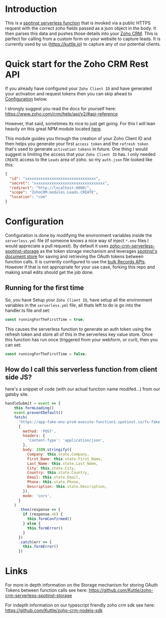 # Introduction

This is a [spotinst serverless function](https://spotinst.com/products/spotinst-functions/) that is invoked via a public HTTPS request with the correct zoho fields passed as a json object in the body. It then parses this data and pushes those details into your [Zoho CRM](https://www.zoho.com/crm/?zmc=zoho-fa). This is perfect for calling from a custom form on your website to capture leads. It is currently used by us (https://kuttle.io) to capture any of our potential clients.

# Quick start for the Zoho CRM Rest API

If you already have configured your `Zoho Client ID` and have generated your activation and request tokens then you can skip ahead to [Configuration](#Configuration) below.

I strongly suggest you read the docs for yourself here: https://www.zoho.com/crm/help/api/v2/#api-reference

However, that said, sometimes its nice to just get going. For this I will lean heavily on this great NPM module located [here](https://www.npmjs.com/package/zcrm-oauth2).

This module guides you through the creation of your Zoho Client ID and then helps you generate your first `access token` and the `refresh token` that's used to generate `activation tokens` in future. One thing I would suggest is limiting the access that your `Zoho Client ID` has. I only needed `CREATE` access to the `Leads` area of zoho. so my `auth.json` file looked like this:

```json
{
  "id": "xxxxxxxxxxxxxxxxxxxxxxxxxxxxxxxx",
  "secret": "xxxxxxxxxxxxxxxxxxxxxxxxxxxxxxxx",
  "redirect": "http://localhost:8000/",
  "scope": "ZohoCRM.modules.Leads.CREATE",
  "location": "com"
}
```

# Configuration

Configuration is done by modifying the environment variables inside the `serverless.yml` file (if someone knows a nice way of inject `*.env` files I would appreciate a pull request). By default it uses [zoho-crm-serverless-spotinst-storage](https://github.com/Kuttle/zoho-crm-serverless-spotinst-storage) as the token storage mechanism and leverages [spotinst's document store](https://help.spotinst.com/hc/en-us/articles/115005949369-Using-Document-Store-SDK) for saving and retrieving the OAuth tokens between function calls. It is currently configured to use the [bulk Records APIs](https://www.zoho.com/crm/help/api/v2/#ra-insert-records). However if that is not appropriate for your use case, forking this repo and making small edits should get the job done.

## Running for the first time

So, you have Setup your `Zoho Client ID`, have setup all the environment variables in the `serverless.yml` file, all thats left to do is go into the handler.ts file and set:

```typescript
const runningForTheFirstTime = true;
```

This causes the serverless function to generate an auth token using the refresh token and store all of this in the serverless key value store. Once this function has run once (triggered from your webform, or curl), then you can set:

```typescript
const runningForTheFirstTime = false;
```

## How do I call this serverless function from client side JS?

here's a snippet of code (with our actual function name modifed...) from our gatsby site.

```js
handleSubmit = event => {
    this.formLoading()
    event.preventDefault()
    fetch(
      'https://app-fake-env-prod-execute-function1.spotinst.io/fx-fake-function',
      {
        method: 'POST',
        headers: {
          'Content-Type': 'application/json',
        },
        body: JSON.stringify({
          Company: this.state.Company,
          First_Name: this.state.First_Name,
          Last_Name: this.state.Last_Name,
          City: this.state.City,
          Country: this.state.Country,
          Email: this.state.Email,
          Phone: this.state.Phone,
          Description: this.state.Description,
        }),
        mode: 'cors',
      }
    )
      .then(response => {
        if (response.ok) {
          this.formConfirmed()
        } else {
          this.formError()
        }
      })
      .catch(err => {
        this.formError()
      })
```
# Links

For more in depth information on the Storage mechanism for storing OAuth Tokens between function calls see here: https://github.com/Kuttle/zoho-crm-serverless-spotinst-storage

For indepth information on our typescript friendly zoho crm sdk see here: https://github.com/Kuttle/zoho-crm-nodejs-sdk
